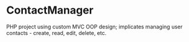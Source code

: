 # ContactManager
PHP project using custom MVC OOP design; implicates managing user contacts - create, read, edit, delete, etc.
